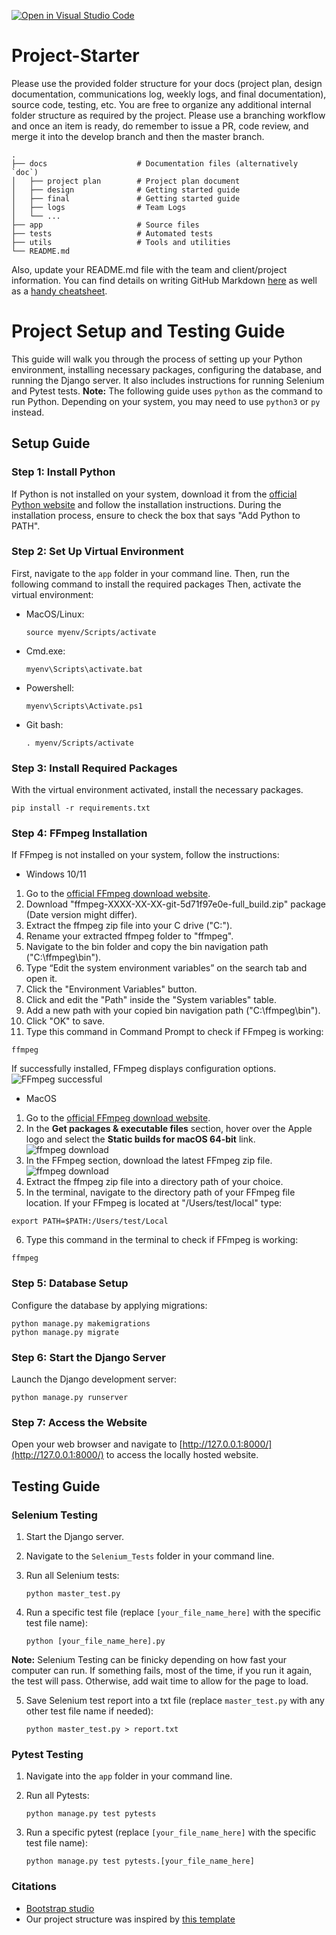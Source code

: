 [![Open in Visual Studio Code](https://classroom.github.com/assets/open-in-vscode-718a45dd9cf7e7f842a935f5ebbe5719a5e09af4491e668f4dbf3b35d5cca122.svg)](https://classroom.github.com/online_ide?assignment_repo_id=12113061&assignment_repo_type=AssignmentRepo)

# Project-Starter

Please use the provided folder structure for your docs (project plan, design documentation, communications log, weekly logs, and final documentation), source code, testing, etc. You are free to organize any additional internal folder structure as required by the project. Please use a branching workflow and once an item is ready, do remember to issue a PR, code review, and merge it into the develop branch and then the master branch.

```
.
├── docs                    # Documentation files (alternatively `doc`)
│   ├── project plan        # Project plan document
│   ├── design              # Getting started guide
│   ├── final               # Getting started guide
│   ├── logs                # Team Logs
│   └── ...
├── app                     # Source files
├── tests                   # Automated tests
├── utils                   # Tools and utilities
└── README.md
```

Also, update your README.md file with the team and client/project information. You can find details on writing GitHub Markdown [here](https://docs.github.com/en/get-started/writing-on-github/getting-started-with-writing-and-formatting-on-github/basic-writing-and-formatting-syntax) as well as a [handy cheatsheet](https://enterprise.github.com/downloads/en/markdown-cheatsheet.pdf).

# Project Setup and Testing Guide

This guide will walk you through the process of setting up your Python environment, installing necessary packages, configuring the database, and running the Django server. It also includes instructions for running Selenium and Pytest tests.
**Note:** The following guide uses `python` as the command to run Python. Depending on your system, you may need to use `python3` or `py` instead.

## Setup Guide

### Step 1: Install Python

If Python is not installed on your system, download it from the [official Python website](https://www.python.org/downloads/) and follow the installation instructions. During the installation process, ensure to check the box that says "Add Python to PATH".

### Step 2: Set Up Virtual Environment

First, navigate to the `app` folder in your command line. Then, run the following command to install the required packages
Then, activate the virtual environment:

- MacOS/Linux:

  ```console
  source myenv/Scripts/activate
  ```
- Cmd.exe:

  ```console
  myenv\Scripts\activate.bat
  ```
- Powershell:

  ```console
  myenv\Scripts\Activate.ps1
  ```
- Git bash:

  ```console
  . myenv/Scripts/activate
  ```

### Step 3: Install Required Packages

With the virtual environment activated, install the necessary packages.

```console
pip install -r requirements.txt
```

### Step 4: FFmpeg Installation

If FFmpeg is not installed on your system, follow the instructions:
   - Windows 10/11

   1. Go to the [official FFmpeg download website](https://www.gyan.dev/ffmpeg/builds/ffmpeg-git-github).
   2. Download "ffmpeg-XXXX-XX-XX-git-5d71f97e0e-full_build.zip" package (Date version might differ).
   3. Extract the ffmpeg zip file into your C drive ("C:\").
   4. Rename your extracted ffmpeg folder to "ffmpeg".
   5. Navigate to the bin folder and copy the bin navigation path ("C:\ffmpeg\bin").
   6. Type “Edit the system environment variables” on the search tab and open it.
   7. Click the "Environment Variables" button.
   8. Click and edit the "Path" inside the "System variables" table.
   9. Add a new path with your copied bin navigation path ("C:\ffmpeg\bin").
   10. Click "OK" to save.
   11. Type this command in Command Prompt to check if FFmpeg is working:
   ```console
   ffmpeg
   ```
   If successfully installed, FFmpeg displays configuration options.
   ![FFmpeg successful](docs/weekly%20logs/images/Adrian_images/ReadMe_images/ffmpeg.png)

   - MacOS

   1. Go to the [official FFmpeg download website](https://www.ffmpeg.org/download.html).
   2. In the **Get packages & executable files** section, hover over the Apple logo and select the **Static builds for macOS 64-bit** link.
   ![ffmpeg download](docs/weekly%20logs/images/Adrian_images/ReadMe_images/ffmpeg_mac_link.png)
   3. In the FFmpeg section, download the latest FFmpeg zip file.
   ![ffmpeg download](docs/weekly%20logs/images/Adrian_images/ReadMe_images/ffmpeg_mac_zip.png)
   4. Extract the ffmpeg zip file into a directory path of your choice.
   5. In the terminal, navigate to the directory path of your FFmpeg file location. If your FFmpeg is located at "/Users/test/local" type:
   ```console
   export PATH=$PATH:/Users/test/Local
   ```
   6. Type this command in the terminal to check if FFmpeg is working:
   ```console
   ffmpeg
   ```

### Step 5: Database Setup

Configure the database by applying migrations:

```console
python manage.py makemigrations
python manage.py migrate
```

### Step 6: Start the Django Server

Launch the Django development server:

```console
python manage.py runserver
```

### Step 7: Access the Website

Open your web browser and navigate to [http://127.0.0.1:8000/](http://127.0.0.1:8000/) to access the locally hosted website.

## Testing Guide

### Selenium Testing

1. Start the Django server.
2. Navigate to the `Selenium_Tests` folder in your command line.
3. Run all Selenium tests:

   ```console
   python master_test.py
   ```
4. Run a specific test file (replace `[your_file_name_here]` with the specific test file name):

   ```console
   python [your_file_name_here].py
   ```

**Note:** Selenium Testing can be finicky depending on how fast your computer can run. If something fails, most of the time, if you run it again, the test will pass. Otherwise, add wait time to allow for the page to load.

5. Save Selenium test report into a txt file (replace `master_test.py` with any other test file name if needed):

   ```console
   python master_test.py > report.txt
   ```

### Pytest Testing

1. Navigate into the `app` folder in your command line.
2. Run all Pytests:

   ```console
   python manage.py test pytests
   ```
3. Run a specific pytest (replace `[your_file_name_here]` with the specific test file name):

   ```console
   python manage.py test pytests.[your_file_name_here]
   ```

### Citations

- [Bootstrap studio](https://bootstrapstudio.io/)
- Our project structure was inspired by [this template](https://github.com/bunnythecompiler/video_app/tree/master)
